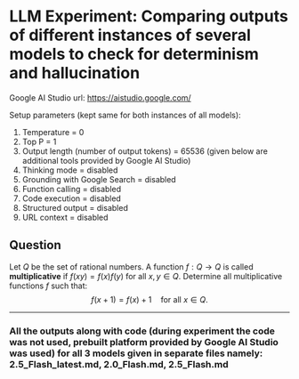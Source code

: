 # LLM Experiment: Comparing outputs of different instances of several models to check for determinism and hallucination
 Google AI Studio url: https://aistudio.google.com/

Setup parameters (kept same for both instances of all models):
1. Temperature = 0
2. Top P = 1
3. Output length (number of output tokens) = 65536
(given below are additional tools provided by Google AI Studio)
4. Thinking mode = disabled
5. Grounding with Google Search = disabled
6. Function calling = disabled
7. Code execution = disabled
8. Structured output = disabled
9. URL context = disabled

## Question

Let $Q$ be the set of rational numbers. A function $f: Q \to Q$ is called **multiplicative** if $f(xy) = f(x)f(y)$ for all $x, y \in Q$.
Determine all multiplicative functions $f$ such that:
$$f(x + 1) = f(x) + 1 \quad \text{for all } x \in Q.$$

---

### All the outputs along with code (during experiment the code was not used, prebuilt platform provided by Google AI Studio was used) for all 3 models given in separate files namely: 2.5_Flash_latest.md, 2.0_Flash.md, 2.5_Flash.md